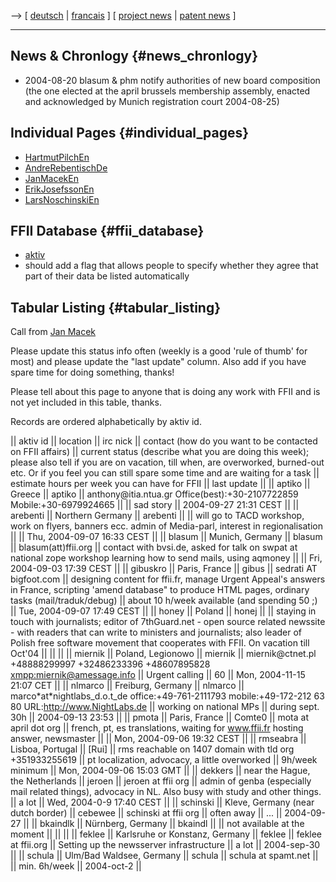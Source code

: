 \--\> \[ [ deutsch](FfiicmimaDe "wikilink") \| [
francais](FfiicmimaFr "wikilink") \] \[ [ project
news](FfiiprojNewsEn "wikilink") \| [ patent
news](SwpatcninoEn "wikilink") \]

------------------------------------------------------------------------

## News & Chronlogy {#news_chronlogy}

-   2004-08-20 blasum & phm notify authorities of new board composition
    (the one elected at the april brussels membership assembly, enacted
    and acknowledged by Munich registration court 2004-08-25)

## Individual Pages {#individual_pages}

-   [HartmutPilchEn](HartmutPilchEn "wikilink")
-   [AndreRebentischDe](AndreRebentischDe "wikilink")
-   [JanMacekEn](JanMacekEn "wikilink")
-   [ErikJosefssonEn](ErikJosefssonEn "wikilink")
-   [LarsNoschinskiEn](LarsNoschinskiEn "wikilink")

## FFII Database {#ffii_database}

-   [ aktiv](AktivEn "wikilink")
-   should add a flag that allows people to specify whether they agree
    that part of their data be listed automatically

## Tabular Listing {#tabular_listing}

Call from [ Jan Macek](JanMacekEn "wikilink")

Please update this status info often (weekly is a good \'rule of thumb\'
for most) and please update the \"last update\" column. Also add if you
have spare time for doing something, thanks!

Please tell about this page to anyone that is doing any work with FFII
and is not yet included in this table, thanks.

Records are ordered alphabetically by aktiv id.

\|\| aktiv id \|\| location \|\| irc nick \|\| contact (how do you want
to be contacted on FFII affairs) \|\| current status (describe what you
are doing this week); please also tell if you are on vacation, till
when, are overworked, burned-out etc. Or if you feel you can still spare
some time and are waiting for a task \|\| estimate hours per week you
can have for FFII \|\| last update \|\| \|\| aptiko \|\| Greece \|\|
aptiko \|\| anthony\@itia.ntua.gr Office(best):+30-2107722859
Mobile:+30-6979924665 \|\| \|\| sad story \|\| 2004-09-27 21:31 CEST
\|\| \|\| arebenti \|\| Northern Germany \|\| arebenti \|\| \|\| will go
to TACD workshop, work on flyers, banners ecc. admin of Media-parl,
interest in regionalisation \|\| \|\| Thu, 2004-09-07 16:33 CEST \|\|
\|\| blasum \|\| Munich, Germany \|\| blasum \|\| blasum(att)ffii.org
\|\| contact with bvsi.de, asked for talk on swpat at national zope
workshop learning how to send mails, using aqmoney \|\| \|\| Fri,
2004-09-03 17:39 CEST \|\| \|\| gibuskro \|\| Paris, France \|\| gibus
\|\| sedrati AT bigfoot.com \|\| designing content for ffii.fr, manage
Urgent Appeal\'s answers in France, scripting \'amend database\" to
produce HTML pages, ordinary tasks (mail/traduk/debug) \|\| about 10
h/week available (and spending 50 ;) \|\| Tue, 2004-09-07 17:49 CEST
\|\| \|\| honey \|\| Poland \|\| honej \|\| \|\| staying in touch with
journalists; editor of 7thGuard.net - open source related newssite -
with readers that can write to ministers and journalists; also leader of
Polish free software movement that cooperates with FFII. On vacation
till Oct\'04 \|\| \|\| \|\| \|\| miernik \|\| Poland, Legionowo \|\|
miernik \|\| miernik\@ctnet.pl +48888299997 +32486233396 +48607895828
<xmpp:miernik@amessage.info> \|\| Urgent calling \|\| 60 \|\| Mon,
2004-11-15 21:07 CET \|\| \|\| nlmarco \|\| Freiburg, Germany \|\|
nlmarco \|\| marco\*at\*nightlabs_d.o.t_de office:+49-761-2111793
mobile:+49-172-212 63 80 URL:<http://www.NightLabs.de> \|\| working on
national MPs \|\| during sept. 30h \|\| 2004-09-13 23:53 \|\| \|\| pmota
\|\| Paris, France \|\| Comte0 \|\| mota at april dot org \|\| french,
pt, es translations, waiting for www.ffii.fr hosting answer, newsmaster
\|\| \|\| Mon, 2004-09-06 19:32 CEST \|\| \|\| rmseabra \|\| Lisboa,
Portugal \|\| \[Rui\] \|\| rms reachable on 1407 domain with tld org
+351933255619 \|\| pt localization, advocacy, a little overworked \|\|
9h/week minimum \|\| Mon, 2004-09-06 15:03 GMT \|\| \|\| dekkers \|\|
near the Hague, the Netherlands \|\| jeroen \|\| jeroen at ffii org \|\|
admin of genba (especially mail related things), advocacy in NL. Also
busy with study and other things. \|\| a lot \|\| Wed, 2004-0-9 17:40
CEST \|\| \|\| schinski \|\| Kleve, Germany (near dutch border) \|\|
cebewee \|\| schinski at ffii org \|\| often away \|\| \... \|\|
2004-09-27 \|\| \|\| bkaindlk \|\| Nürnberg, Germany \|\| bkaindl \|\|
\|\| not available at the moment \|\| \|\| \|\| \|\| feklee \|\|
Karlsruhe or Konstanz, Germany \|\| feklee \|\| feklee at ffii.org \|\|
Setting up the newsserver infrastructure \|\| a lot \|\| 2004-sep-30
\|\| \|\| schula \|\| Ulm/Bad Waldsee, Germany \|\| schula \|\| schula
at spamt.net \|\| \|\| min. 6h/week \|\| 2004-oct-2 \|\|

